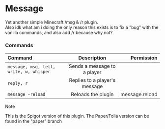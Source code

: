 # Message

Yet another simple Minecraft /msg & /r plugin.  
Also idk what am i doing the only reason this exists is to fix a "bug" with the vanilla commands, and also add /r because why not?

### Commands

| Command                                 |          Description          |     Permission |
|:----------------------------------------|:-----------------------------:|---------------:|
| `message, msg, tell, write, w, whisper` |  Sends a message to a player  |                |
| `reply, r`                              | Replies to a player's message |                |
| `message -reload`                       |      Reloads the plugin       | message.reload |

> [!NOTE]  
> This is the Spigot version of this plugin. The Paper/Folia version can be found in the "paper" branch